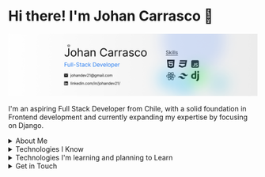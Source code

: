 # Hi there! I'm Johan Carrasco 👋

![Mi banner de Github](github-banner.png)

I'm an aspiring Full Stack Developer from Chile, with a solid foundation in Frontend development and currently expanding my expertise by focusing on Django.

<details>
  <summary>About Me</summary>
  
  I'm passionate about self-directed learning and enjoy picking up new skills on my own. I’m currently exploring Full Stack development.
  
  - **Name**: Johan Carrasco
  - **Age**: 20
  - **Location**: Rancagua, Chile
  - **Pronouns**: he/him
</details>

<details>
  <summary>Technologies I Know</summary>

  - **Programming Languages**: Python, JavaScript
  - **Frontend**: HTML, CSS, React, Tailwind, Bootstrap, Sass
  - **Backend**: Django, Django Rest Framework
  - **Databases**: MySQL, MongoDB
  - **Version Control**: Git, GitHub
  - **Server Knowledge**: Basic knowledge of Windows Server and Linux
</details>

<details>
  <summary>Technologies I'm learning and planning to Learn</summary>

  - **Next.js** (I plan to learn)
  - **React Native** (I plan to learn)
</details>

<details>
  <summary>Get in Touch</summary>

  - **LinkedIn**: [Johan Carrasco](https://www.linkedin.com/in/johan-carrasco-493a85319/)
  - **Email**: [johandev21@gmail.com](mailto:johandev21@gmail.com)
  - **Portfolio**: [johan2160.github.io/Portfolio](https://johan2160.github.io/Portfolio/)
</details>

